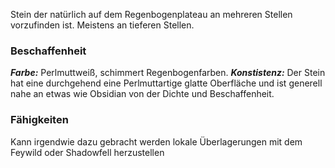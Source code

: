 Stein der natürlich auf dem Regenbogenplateau an mehreren Stellen vorzufinden ist. Meistens an tieferen Stellen.
### Beschaffenheit
***Farbe:*** Perlmuttweiß, schimmert Regenbogenfarben.
***Konstistenz:*** Der Stein hat eine durchgehend eine Perlmuttartige glatte Oberfläche und ist  generell nahe an etwas wie Obsidian von der Dichte und Beschaffenheit. 

### Fähigkeiten
Kann irgendwie dazu gebracht werden lokale Überlagerungen mit dem Feywild oder Shadowfell herzustellen

